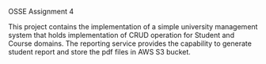 OSSE Assignment 4

This project contains the implementation of a simple university management system that holds implementation of CRUD operation for Student and Course domains.
The reporting service provides the capability to generate student report and store the pdf files in AWS S3 bucket.